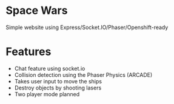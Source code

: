 # Space Wars
Simple website using Express/Socket.IO/Phaser/Openshift-ready

# Features
  * Chat feature using socket.io
  * Collision detection using the Phaser Physics (ARCADE)
  * Takes user input to move the ships
  * Destroy objects by shooting lasers
  * Two player mode planned
